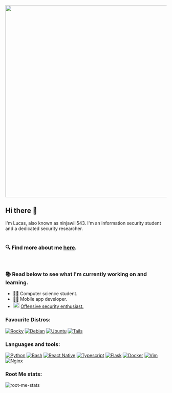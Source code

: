<p align="center">
  <img src="https://media.tenor.com/0Akz_GWDQyQAAAAC/star-wars-hello-there.gif" width="600">
</p>

<h2>Hi there 👋</h2>
I'm Lucas, also known as ninjawill543. I'm an information security student and a dedicated security researcher. 
<br>
<br>
<h3>🔍 Find more about me <a href="https://lucashanson.fr">here</a>.</h3> 
<br>
<h3>📚 Read below to see what I'm currently working on and learning.</h3>

<ul>
  <li>👨‍🎓 Computer science student.</li>
  <li>👨‍💻 Mobile app developer.</li>
  <li><animated-image style="width: 24px;"><a href="https://i.giphy.com/13HBDT4QSTpveU.webp" ><img src="https://i.giphy.com/13HBDT4QSTpveU.webp" height="20" style="max-width: 100%; display: inline-block;" data-target="animated-image.originalImage"></a>
</animated-image><a href="https://www.root-me.org/ninjawill543">Offensive security enthusiast.</a></li>
</ul>

<h3>Favourite Distros:</h3>

<p>
  <a href="https://rockylinux.org/"><img src="https://img.shields.io/badge/Rocky%20Linux-10B981?style=for-the-badge&logo=rockylinux&logoColor=FFFFFF" alt="Rocky"></a>
  <a href="https://www.debian.org/"><img src="https://img.shields.io/badge/Debian-A81D33?style=for-the-badge&logo=debian&logoColor=white" alt="Debian"></a>
  <a href="https://ubuntu.com/"><img src="https://img.shields.io/badge/Ubuntu-E95420?style=for-the-badge&logo=ubuntu&logoColor=white" alt="Ubuntu"></a>
  <a href="https://tails.boum.org/"><img src="https://img.shields.io/badge/Tails%20-56347C?&style=for-the-badge&logo=tails&logoColor=white" alt="Tails"></a>

</p>

<h3>Languages and tools:</h3>

<p>
  <a href="https://www.python.org/"><img src="https://img.shields.io/badge/Python-FFD43B?style=for-the-badge&logo=python&logoColor=blue" alt="Python"></a>
  <a href="https://www.gnu.org/software/bash/"><img src="https://img.shields.io/badge/Bash-121011?style=for-the-badge&logo=gnu-bash&logoColor=white" alt="Bash"></a>
  <a href="https://reactnative.dev/"><img src="https://img.shields.io/badge/React_Native-20232A?style=for-the-badge&logo=react&logoColor=61DAFB" alt="React Native"></a>
  <a href="https://www.typescriptlang.org/"><img src="https://img.shields.io/badge/TypeScript-007ACC?style=for-the-badge&logo=typescript&logoColor=white" alt="Typescript"></a>
  <a href="https://flask.palletsprojects.com/en/3.0.x/"><img src="https://img.shields.io/badge/Flask-000000?style=for-the-badge&logo=flask&logoColor=white" alt="Flask"></a>
  <a href="https://www.docker.com/"><img src="https://img.shields.io/badge/Docker-2CA5E0?style=for-the-badge&logo=docker&logoColor=white" alt="Docker"></a>
  <a href="https://www.vim.org/"><img src="https://img.shields.io/badge/VIM-%2311AB00.svg?&style=for-the-badge&logo=vim&logoColor=white" alt="Vim"></a>
  <a href="https://www.nginx.com/"><img src="https://img.shields.io/badge/Nginx-009639?style=for-the-badge&logo=nginx&logoColor=white" alt="Nginx"></a>
</p>

<h3>Root Me stats:</h3>

![root-me-stats](https://root-me-diff.vercel.app/rm-gh?nickname=ninjawill543&gstats=show)

